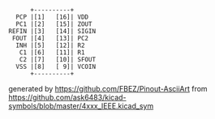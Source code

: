 

	      +----------+
	  PCP |[1]   [16]| VDD
	  PC1 |[2]   [15]| ZOUT
	REFIN |[3]   [14]| SIGIN
	 FOUT |[4]   [13]| PC2
	  INH |[5]   [12]| R2
	   C1 |[6]   [11]| R1
	   C2 |[7]   [10]| SFOUT
	  VSS |[8]   [ 9]| VCOIN
	      +----------+


generated by https://github.com/FBEZ/Pinout-AsciiArt from https://github.com/ask6483/kicad-symbols/blob/master/4xxx_IEEE.kicad_sym